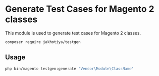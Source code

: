# Generate Test Cases for Magento 2 classes

This module is used to generate test cases for Magento 2 classes.

```bash
composer require jakhotiya/testgen
```

## Usage

```bash
php bin/magento testgen:generate 'Vendor\Module\ClassName'
```


